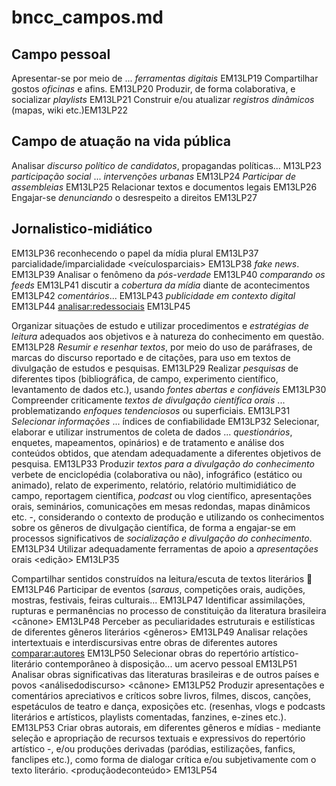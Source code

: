 bncc_campos.md 
===========

Campo pessoal
-------------
Apresentar-se por meio de ... *ferramentas digitais* EM13LP19
Compartilhar gostos *oficinas* e afins.	EM13LP20
Produzir, de forma colaborativa, e socializar *playlists*	EM13LP21
Construir e/ou atualizar *registros dinâmicos* (mapas, wiki etc.)EM13LP22

Campo de atuação na vida pública
--------------------------------
Analisar  *discurso político de candidatos*, propagandas políticas...	M13LP23
*participação social* ... *intervenções urbanas* <grafitti> <slam>	EM13LP24
*Participar de assembleias* EM13LP25
Relacionar textos e documentos legais <leis>	EM13LP26
Engajar-se *denunciando* o desrespeito a direitos 	EM13LP27


Jornalistico-midiático
----------------------
<lerjornal>	EM13LP36
reconhecendo o papel da mídia plural <fontes>	EM13LP37
parcialidade/imparcialidade <veículosparciais>	EM13LP38
*fake news*.	EM13LP39
Analisar o fenômeno da *pós-verdade* EM13LP40
 *comparando os feeds*	EM13LP41
discutir a *cobertura da mídia* diante de acontecimentos	EM13LP42
*comentários*... <memes> <cancelamento>	EM13LP43
*publicidade em contexto digital*	EM13LP44
<analisar:redessociais>	EM13LP45



Organizar situações de estudo e utilizar procedimentos e *estratégias de leitura* adequados aos objetivos e à natureza do conhecimento em questão. <fichamentos>	EM13LP28
*Resumir e resenhar textos*, por meio do uso de paráfrases, de marcas do discurso reportado e de citações, para uso em textos de divulgação de estudos e pesquisas.	EM13LP29
Realizar *pesquisas* de diferentes tipos (bibliográfica, de campo, experimento científico, levantamento de dados etc.), usando *fontes abertas e confiáveis*	EM13LP30
Compreender criticamente *textos de divulgação científica orais* ... problematizando *enfoques tendenciosos* ou superficiais.	EM13LP31
*Selecionar informações* ...  índices de confiabilidade	EM13LP32
Selecionar, elaborar e utilizar instrumentos de coleta de dados ... *questionários*, enquetes, mapeamentos, opinários) e de tratamento e análise dos conteúdos obtidos, que atendam adequadamente a diferentes objetivos de pesquisa.	EM13LP33
Produzir *textos para a divulgação do conhecimento*  verbete de enciclopédia (colaborativa ou não), infográfico (estático ou animado), relato de experimento, relatório, relatório multimidiático de campo, reportagem científica, *podcast* ou vlog científico, apresentações orais, seminários, comunicações em mesas redondas, mapas dinâmicos etc. -, considerando o contexto de produção e utilizando os conhecimentos sobre os gêneros de divulgação científica, de forma a engajar-se em processos significativos de *socialização e divulgação do conhecimento*.	EM13LP34
Utilizar adequadamente ferramentas de apoio a *apresentações* orais <edição>	EM13LP35

Compartilhar sentidos construídos na leitura/escuta de textos literários <leitura> 🙋	EM13LP46
Participar de eventos (*saraus*, competições orais, audições, mostras, festivais, feiras culturais...	EM13LP47
Identificar assimilações, rupturas e permanências no processo de constituição da literatura brasileira <cânone>	EM13LP48
Perceber as peculiaridades estruturais e estilísticas de diferentes gêneros literários <gêneros>	EM13LP49
Analisar relações intertextuais e interdiscursivas entre obras de diferentes autores <intertextualidade><comparar:autores>	EM13LP50
Selecionar obras do repertório artístico-literário contemporâneo à disposição... um acervo pessoal <escolhadoaluno>	EM13LP51
Analisar obras significativas das literaturas brasileiras e de outros países e povos <análisedodiscurso> <cânone>	EM13LP52
Produzir apresentações e comentários apreciativos e críticos sobre livros, filmes, discos, canções, espetáculos de teatro e dança, exposições etc. (resenhas, vlogs e podcasts literários e artísticos, playlists comentadas, fanzines, e-zines etc.). <resenhas>	EM13LP53
Criar obras autorais, em diferentes gêneros e mídias - mediante seleção e apropriação de recursos textuais e expressivos do repertório artístico -, e/ou produções derivadas (paródias, estilizações, fanfics, fanclipes etc.), como forma de dialogar crítica e/ou subjetivamente com o texto literário. <produçãodeconteúdo>	EM13LP54
